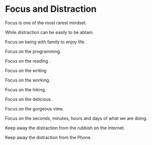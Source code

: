 # Focus and Distraction

Focus is one of the most rarest mindset. 

While distraction can be easily to be abtain. 

Focus on being with family to  enjoy life. 

Focus on the programming.

Focus on the reading .

Focus on the writing 

Focus on the working. 

Focus on the hiking. 

Focus on the delicious.

Focus on the gorgeous view. 

Focus on the seconds, minutes, hours and days of what we are doing. 

Keep away the distraction from the rubbish on the Internet. 

Keep away the distraction from the Phone. 



